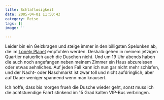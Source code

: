 ```yaml
---
title: Schlaflosigkeit
date: 2005-04-01 11:50:43
category: Reise
tags: []
image: ''

---
```


Leider bin ein Geizkragen und steige immer in den billigsten Spelunken ab, die im [Lonely Planet](http://www.lonelyplanet.com) empfohlen werden. Deshalb gehen in meinem jetzigen Quartier natuerlich auch die Duschen nicht. Und um 19 Uhr abends haben die auch noch angefangen neben meinem Zimmer ein Haus abzureissen oder etwas aehnliches. Auf jeden Fall kann ich nun gar nicht mehr schlafen, und der Nacht- oder Naschmarkt ist zwar toll und nicht aufdringlich, aber auf Dauer weniger spannend wenn man knausert.

Ich hoffe, dass bis morgen frueh die Dusche wieder geht, sonst muss ich die achtstuendige Fahrt stinkend im 15 Grad kalten VIP-Bus verbringen.
